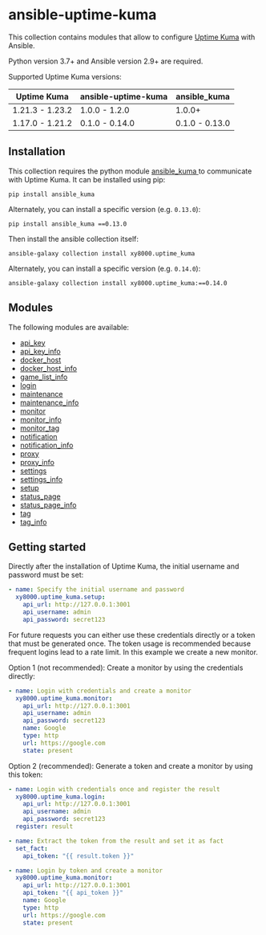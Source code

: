 # ansible-uptime-kuma

This collection contains modules that allow to configure [Uptime Kuma](https://github.com/louislam/uptime-kuma) with Ansible.

Python version 3.7+ and Ansible version 2.9+ are required.

Supported Uptime Kuma versions:

| Uptime Kuma     | ansible-uptime-kuma | ansible_kuma  |
|-----------------|---------------------|-----------------|
| 1.21.3 - 1.23.2 | 1.0.0 - 1.2.0       | 1.0.0+          |
| 1.17.0 - 1.21.2 | 0.1.0 - 0.14.0      | 0.1.0 - 0.13.0  |


## Installation

This collection requires the python module [ansible_kuma ](https://github.com/xy8000/ansible_kuma ) to communicate with Uptime Kuma. It can be installed using pip:
```shell
pip install ansible_kuma 
```

Alternately, you can install a specific version (e.g. `0.13.0`):
```shell
pip install ansible_kuma ==0.13.0
```

Then install the ansible collection itself:
```shell
ansible-galaxy collection install xy8000.uptime_kuma
```

Alternately, you can install a specific version (e.g. `0.14.0`):
```shell
ansible-galaxy collection install xy8000.uptime_kuma:==0.14.0
```

## Modules

The following modules are available:

- [api_key](https://github.com/xy8000/ansible-uptime-kuma/wiki/api_key)
- [api_key_info](https://github.com/xy8000/ansible-uptime-kuma/wiki/api_key_info)
- [docker_host](https://github.com/xy8000/ansible-uptime-kuma/wiki/docker_host)
- [docker_host_info](https://github.com/xy8000/ansible-uptime-kuma/wiki/docker_host_info)
- [game_list_info](https://github.com/xy8000/ansible-uptime-kuma/wiki/game_list_info)
- [login](https://github.com/xy8000/ansible-uptime-kuma/wiki/login)
- [maintenance](https://github.com/xy8000/ansible-uptime-kuma/wiki/maintenance)
- [maintenance_info](https://github.com/xy8000/ansible-uptime-kuma/wiki/maintenance_info)
- [monitor](https://github.com/xy8000/ansible-uptime-kuma/wiki/monitor)
- [monitor_info](https://github.com/xy8000/ansible-uptime-kuma/wiki/monitor_info)
- [monitor_tag](https://github.com/xy8000/ansible-uptime-kuma/wiki/monitor_tag)
- [notification](https://github.com/xy8000/ansible-uptime-kuma/wiki/notification)
- [notification_info](https://github.com/xy8000/ansible-uptime-kuma/wiki/notification_info)
- [proxy](https://github.com/xy8000/ansible-uptime-kuma/wiki/proxy)
- [proxy_info](https://github.com/xy8000/ansible-uptime-kuma/wiki/proxy_info)
- [settings](https://github.com/xy8000/ansible-uptime-kuma/wiki/settings)
- [settings_info](https://github.com/xy8000/ansible-uptime-kuma/wiki/settings_info)
- [setup](https://github.com/xy8000/ansible-uptime-kuma/wiki/setup)
- [status_page](https://github.com/xy8000/ansible-uptime-kuma/wiki/status_page)
- [status_page_info](https://github.com/xy8000/ansible-uptime-kuma/wiki/status_page_info)
- [tag](https://github.com/xy8000/ansible-uptime-kuma/wiki/tag)
- [tag_info](https://github.com/xy8000/ansible-uptime-kuma/wiki/tag_info)


## Getting started
Directly after the installation of Uptime Kuma, the initial username and password must be set:
```yaml
- name: Specify the initial username and password
  xy8000.uptime_kuma.setup:
    api_url: http://127.0.0.1:3001
    api_username: admin
    api_password: secret123
```

For future requests you can either use these credentials directly or a token that must be generated once.
The token usage is recommended because frequent logins lead to a rate limit. In this example we create a new monitor.

Option 1 (not recommended): Create a monitor by using the credentials directly:
```yaml
- name: Login with credentials and create a monitor
  xy8000.uptime_kuma.monitor:
    api_url: http://127.0.0.1:3001
    api_username: admin
    api_password: secret123
    name: Google
    type: http
    url: https://google.com
    state: present
```

Option 2 (recommended): Generate a token and create a monitor by using this token:
```yaml
- name: Login with credentials once and register the result
  xy8000.uptime_kuma.login:
    api_url: http://127.0.0.1:3001
    api_username: admin
    api_password: secret123
  register: result

- name: Extract the token from the result and set it as fact
  set_fact:
    api_token: "{{ result.token }}"

- name: Login by token and create a monitor
  xy8000.uptime_kuma.monitor:
    api_url: http://127.0.0.1:3001
    api_token: "{{ api_token }}"
    name: Google
    type: http
    url: https://google.com
    state: present
```
